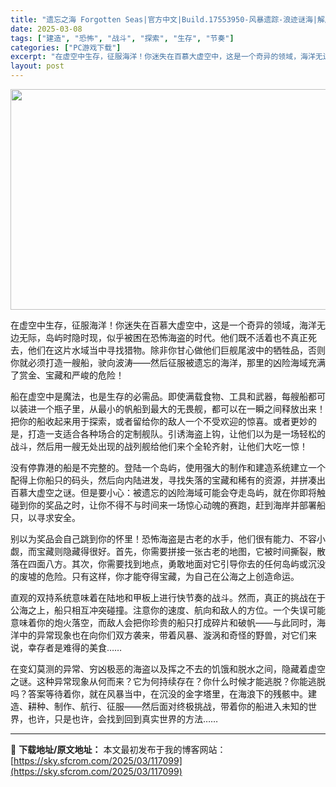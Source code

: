 ```yaml
---
title: "遗忘之海 Forgotten Seas|官方中文|Build.17553950-风暴遗踪-浪迹谜海|解压即撸|"
date: 2025-03-08
tags: ["建造", "恐怖", "战斗", "探索", "生存", "节奏"]
categories: ["PC游戏下载"]
excerpt: "在虚空中生存，征服海洋！你迷失在百慕大虚空中，这是一个奇异的领域，海洋无边无际，岛屿时隐时现，似乎被困在恐怖海盗的时代。他们既不活着也不真正死去，他们在这片水域当中寻找猎物。除非你甘心做他们巨舰尾波中的牺牲品，否则你就必须打造一艘船，驶向波涛——然后征服被遗忘的海洋，那里的凶险海域充满了赏金、宝藏和&hellip;"
layout: post
---
```


<img class="aligncenter size-full wp-image-117087" src="https://sky.sfcrom.com/wp-content/uploads/2025/03/2025030808432658.webp" alt="" width="616" height="353" />

在虚空中生存，征服海洋！你迷失在百慕大虚空中，这是一个奇异的领域，海洋无边无际，岛屿时隐时现，似乎被困在恐怖海盗的时代。他们既不活着也不真正死去，他们在这片水域当中寻找猎物。除非你甘心做他们巨舰尾波中的牺牲品，否则你就必须打造一艘船，驶向波涛——然后征服被遗忘的海洋，那里的凶险海域充满了赏金、宝藏和严峻的危险！

船在虚空中是魔法，也是生存的必需品。即使满载食物、工具和武器，每艘船都可以装进一个瓶子里，从最小的帆船到最大的无畏舰，都可以在一瞬之间释放出来！把你的船收起来用于探索，或者留给你的敌人一个不受欢迎的惊喜。或者更妙的是，打造一支适合各种场合的定制舰队。引诱海盗上钩，让他们以为是一场轻松的战斗，然后用一艘无处出现的战列舰给他们来个全轮齐射，让他们大吃一惊！

没有停靠港的船是不完整的。登陆一个岛屿，使用强大的制作和建造系统建立一个配得上你船只的码头，然后向内陆进发，寻找失落的宝藏和稀有的资源，并拼凑出百慕大虚空之谜。但是要小心：被遗忘的凶险海域可能会夺走岛屿，就在你即将触碰到你的奖品之时，让你不得不与时间来一场惊心动魄的赛跑，赶到海岸并部署船只，以寻求安全。

别以为奖品会自己跳到你的怀里！恐怖海盗是古老的水手，他们很有能力、不容小觑，而宝藏则隐藏得很好。首先，你需要拼接一张古老的地图，它被时间撕裂，散落在四面八方。其次，你需要找到地点，勇敢地面对它引导你去的任何岛屿或沉没的废墟的危险。只有这样，你才能夺得宝藏，为自己在公海之上创造命运。

直观的双持系统意味着在陆地和甲板上进行快节奏的战斗。然而，真正的挑战在于公海之上，船只相互冲突碰撞。注意你的速度、航向和敌人的方位。一个失误可能意味着你的炮火落空，而敌人会把你珍贵的船只打成碎片和破帆——与此同时，海洋中的异常现象也在向你们双方袭来，带着风暴、漩涡和奇怪的野兽，对它们来说，幸存者是难得的美食……

在变幻莫测的异常、穷凶极恶的海盗以及挥之不去的饥饿和脱水之间，隐藏着虚空之谜。这种异常现象从何而来？它为何持续存在？你什么时候才能逃脱？你能逃脱吗？答案等待着你，就在风暴当中，在沉没的金字塔里，在海浪下的残骸中。建造、耕种、制作、航行、征服——然后面对终极挑战，带着你的船进入未知的世界，也许，只是也许，会找到回到真实世界的方法……

---
📖 **下载地址/原文地址：** 本文最初发布于我的博客网站：[https://sky.sfcrom.com/2025/03/117099](https://sky.sfcrom.com/2025/03/117099)
